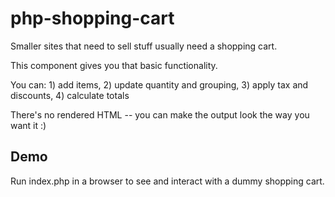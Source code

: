 # php-shopping-cart

Smaller sites that need to sell stuff usually need a shopping cart.

This component gives you that basic functionality.

You can: 1) add items, 2) update quantity and grouping, 3) apply tax and discounts, 4) calculate totals

There's no rendered HTML -- you can make the output look the way you want it :)


## Demo

Run index.php in a browser to see and interact with a dummy shopping cart.
